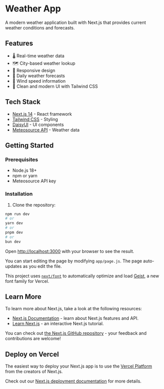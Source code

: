 # Weather App

A modern weather application built with Next.js that provides current weather conditions and forecasts.

## Features

- 🌡️ Real-time weather data
- 🗺️ City-based weather lookup
- 📱 Responsive design
- 🌅 Daily weather forecasts
- 💨 Wind speed information
- 🎨 Clean and modern UI with Tailwind CSS

## Tech Stack

- [Next.js 14](https://nextjs.org/) - React framework
- [Tailwind CSS](https://tailwindcss.com/) - Styling
- [DaisyUI](https://daisyui.com/) - UI components
- [Meteosource API](https://www.meteosource.com/) - Weather data

## Getting Started

### Prerequisites

- Node.js 18+ 
- npm or yarn
- Meteosource API key

### Installation

1. Clone the repository:

```bash
npm run dev
# or
yarn dev
# or
pnpm dev
# or
bun dev
```

Open [http://localhost:3000](http://localhost:3000) with your browser to see the result.

You can start editing the page by modifying `app/page.js`. The page auto-updates as you edit the file.

This project uses [`next/font`](https://nextjs.org/docs/app/building-your-application/optimizing/fonts) to automatically optimize and load [Geist](https://vercel.com/font), a new font family for Vercel.

## Learn More

To learn more about Next.js, take a look at the following resources:

- [Next.js Documentation](https://nextjs.org/docs) - learn about Next.js features and API.
- [Learn Next.js](https://nextjs.org/learn) - an interactive Next.js tutorial.

You can check out [the Next.js GitHub repository](https://github.com/vercel/next.js) - your feedback and contributions are welcome!

## Deploy on Vercel

The easiest way to deploy your Next.js app is to use the [Vercel Platform](https://vercel.com/new?utm_medium=default-template&filter=next.js&utm_source=create-next-app&utm_campaign=create-next-app-readme) from the creators of Next.js.

Check out our [Next.js deployment documentation](https://nextjs.org/docs/app/building-your-application/deploying) for more details.
